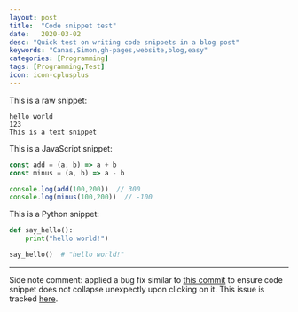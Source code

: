 ```yaml
---
layout: post
title:  "Code snippet test"
date:   2020-03-02
desc: "Quick test on writing code snippets in a blog post"
keywords: "Canas,Simon,gh-pages,website,blog,easy"
categories: [Programming]
tags: [Programming,Test]
icon: icon-cplusplus 
---
```


This is a raw snippet:

```
hello world
123
This is a text snippet
```


This is a JavaScript snippet:

```js
const add = (a, b) => a + b
const minus = (a, b) => a - b

console.log(add(100,200))  // 300
console.log(minus(100,200))  // -100
```

This is a Python snippet:

```python
def say_hello():
    print("hello world!")

say_hello()  # "hello world!"
```

---

Side note comment: applied a bug fix similar to [this commit](https://github.com/Atlas7/atlas7.github.io/commit/6659f4a47f6ec66987adb0f683a9c6f3842252ae#diff-818954a41dbfb01af70050a459c603b9) to ensure code snippet does not collapse unexpectly upon clicking on it. This issue is tracked [here](https://github.com/jarrekk/Jalpc/issues/97).
